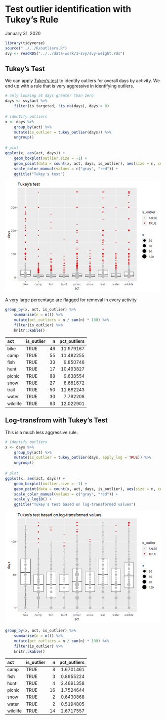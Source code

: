 Test outlier identification with Tukey’s Rule
================
January 31, 2020

``` r
library(tidyverse)
source("../../R/outliers.R")
svy <- readRDS("../../data-work/1-svy/svy-weight.rds")
```

## Tukey’s Test

We can apply [Tukey’s
test](https://en.wikipedia.org/wiki/Outlier#Tukey%27s_fences) to
identify outliers for overall days by activity. We end up with a rule
that is very aggressive in identifying outliers.

``` r
# only looking at days greater than zero
days <- svy$act %>% 
    filter(is_targeted, !is.na(days), days > 0)

# identify outliers
x <- days %>%
    group_by(act) %>%
    mutate(is_outlier = tukey_outlier(days)) %>%
    ungroup()

# plot
ggplot(x, aes(act, days)) +
    geom_boxplot(outlier.size = -1) +
    geom_point(data = count(x, act, days, is_outlier), aes(size = n, color = is_outlier)) +
    scale_color_manual(values = c("gray", "red")) +
    ggtitle("Tukey's test")
```

![](outlier-testing_files/figure-gfm/unnamed-chunk-2-1.png)<!-- -->

A very large percentage are flagged for removal in every activity

``` r
group_by(x, act, is_outlier) %>%
    summarise(n = n()) %>%
    mutate(pct_outliers = n / sum(n) * 100) %>%
    filter(is_outlier) %>%
    knitr::kable()
```

| act      | is\_outlier |  n | pct\_outliers |
| :------- | :---------- | -: | ------------: |
| bike     | TRUE        | 46 |     11.979167 |
| camp     | TRUE        | 55 |     11.482255 |
| fish     | TRUE        | 33 |      9.850746 |
| hunt     | TRUE        | 17 |     10.493827 |
| picnic   | TRUE        | 88 |      9.638554 |
| snow     | TRUE        | 27 |      8.681672 |
| trail    | TRUE        | 50 |     11.682243 |
| water    | TRUE        | 30 |      7.792208 |
| wildlife | TRUE        | 63 |     12.022901 |

## Log-transfrom with Tukey’s Test

This is a much less aggressive rule.

``` r
# identify outliers
x <- days %>%
    group_by(act) %>%
    mutate(is_outlier = tukey_outlier(days, apply_log = TRUE)) %>%
    ungroup()

# plot
ggplot(x, aes(act, days)) +
    geom_boxplot(outlier.size = -1) +
    geom_point(data = count(x, act, days, is_outlier), aes(size = n, color = is_outlier)) +
    scale_color_manual(values = c("gray", "red")) +
    scale_y_log10() +
    ggtitle("Tukey's test based on log-transformed values")
```

![](outlier-testing_files/figure-gfm/unnamed-chunk-4-1.png)<!-- -->

``` r
group_by(x, act, is_outlier) %>%
    summarise(n = n()) %>%
    mutate(pct_outliers = n / sum(n) * 100) %>%
    filter(is_outlier) %>%
    knitr::kable()
```

| act      | is\_outlier |  n | pct\_outliers |
| :------- | :---------- | -: | ------------: |
| camp     | TRUE        |  8 |     1.6701461 |
| fish     | TRUE        |  3 |     0.8955224 |
| hunt     | TRUE        |  4 |     2.4691358 |
| picnic   | TRUE        | 16 |     1.7524644 |
| snow     | TRUE        |  2 |     0.6430868 |
| water    | TRUE        |  2 |     0.5194805 |
| wildlife | TRUE        | 14 |     2.6717557 |
